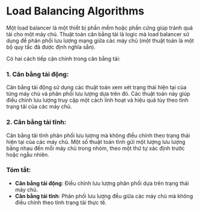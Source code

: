# Load Balancing Algorithms

Một load balancer là một thiết bị phần mềm hoặc phần cứng giúp tránh quá tải cho một máy chủ. Thuật toán cân bằng tải là logic mà load balancer sử dụng để phân phối lưu lượng mạng giữa các máy chủ (một thuật toán là một bộ quy tắc đã được định nghĩa sẵn).

Có hai cách tiếp cận chính trong cân bằng tải:

### 1. **Cân bằng tải động**:
Cân bằng tải động sử dụng các thuật toán xem xét trạng thái hiện tại của từng máy chủ và phân phối lưu lượng dựa trên đó. Các thuật toán này giúp điều chỉnh lưu lượng truy cập một cách linh hoạt và hiệu quả tùy theo tình trạng tải của các máy chủ.

### 2. **Cân bằng tải tĩnh**:
Cân bằng tải tĩnh phân phối lưu lượng mà không điều chỉnh theo trạng thái hiện tại của các máy chủ. Một số thuật toán tĩnh gửi một lượng lưu lượng bằng nhau đến mỗi máy chủ trong nhóm, theo một thứ tự xác định trước hoặc ngẫu nhiên.

### Tóm tắt:
- **Cân bằng tải động**: Điều chỉnh lưu lượng phân phối dựa trên trạng thái máy chủ.
- **Cân bằng tải tĩnh**: Phân phối lưu lượng đều giữa các máy chủ mà không điều chỉnh theo tình trạng tải thực tế.